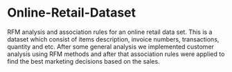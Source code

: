 # Online-Retail-Dataset
RFM analysis and association rules for an online retail data set.
This is a dataset which consist of items description, invoice numbers, transactions, quantity and etc. After some general analysis we implemented customer analysis using RFM methods and after that association rules were applied to find the best marketing decisions based on the sales.
